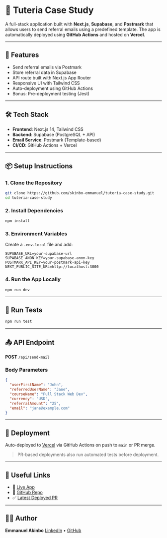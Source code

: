 # 📩 Tuteria Case Study

A full-stack application built with **Next.js**, **Supabase**, and **Postmark** that allows users to send referral emails using a predefined template. The app is automatically deployed using **GitHub Actions** and hosted on **Vercel**.

---

## 🚀 Features

- Send referral emails via Postmark
- Store referral data in Supabase
- API route built with Next.js App Router
- Responsive UI with Tailwind CSS
- Auto-deployment using GitHub Actions
- Bonus: Pre-deployment testing (Jest)

---

## 🛠 Tech Stack

- **Frontend**: Next.js 14, Tailwind CSS
- **Backend**: Supabase (PostgreSQL + API)
- **Email Service**: Postmark (Template-based)
- **CI/CD**: GitHub Actions + Vercel

---

## 📦 Setup Instructions

### 1. Clone the Repository

```bash
git clone https://github.com/skinbo-emmanuel/tuteria-case-study.git
cd tuteria-case-study
````

### 2. Install Dependencies

```bash
npm install
```

### 3. Environment Variables

Create a `.env.local` file and add:

```env
SUPABASE_URL=your-supabase-url
SUPABASE_ANON_KEY=your-supabase-anon-key
POSTMARK_API_KEY=your-postmark-api-key
NEXT_PUBLIC_SITE_URL=http://localhost:3000
```

### 4. Run the App Locally

```bash
npm run dev
```

---

## 🧪 Run Tests

```bash
npm run test
```

---

## 📤 API Endpoint

**POST** `/api/send-mail`

### Body Parameters

```json
{
  "userFirstName": "John",
  "referredUserName": "Jane",
  "courseName": "Full Stack Web Dev",
  "currency": "USD",
  "referralAmount": "25",
  "email": "jane@example.com"
}
```

---

## 🚀 Deployment

Auto-deployed to [Vercel](https://vercel.com/) via GitHub Actions on push to `main` or PR merge.

> PR-based deployments also run automated tests before deployment.

---

## 📎 Useful Links

* 🔗 [Live App](https://tuteria-case-study.vercel.app)
* 📁 [GitHub Repo](https://github.com/skinbo-emmanuel/tuteria-case-study)
* ✅ [Latest Deployed PR](https://github.com/skinbo-emmanuel/tuteria-case-study/pull/1)

---

## 👨‍💻 Author

**Emmanuel Akinbo**
[LinkedIn](https://linkedin.com/in/emmanuel-akinbo) • [GitHub](https://github.com/akinbo-emmanuel)
